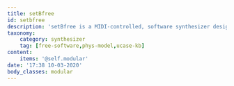 ```yaml
---
title: setBfree
id: setbfree
description: 'setBfree is a MIDI-controlled, software synthesizer designed to imitate the sound and properties of the electromechanical organs and sound modification devices that brought world-wide fame to the names and products of Laurens Hammond and Don Leslie.'
taxonomy:
    category: synthesizer
    tag: [free-software,phys-model,ucase-kb]
content:
    items: '@self.modular'
date: '17:38 10-03-2020'
body_classes: modular
---
```


